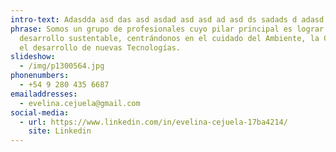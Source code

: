 ```yaml
---
intro-text: Adasdda asd das asd asdad asd asd ad asd ds sadads d adasd
phrase: Somos un grupo de profesionales cuyo pilar principal es lograr el
  desarrollo sustentable, centrándonos en el cuidado del Ambiente, la Ciencia y
  el desarrollo de nuevas Tecnologías.
slideshow:
  - /img/p1300564.jpg
phonenumbers:
  - +54 9 280 435 6687
emailaddresses:
  - evelina.cejuela@gmail.com
social-media:
  - url: https://www.linkedin.com/in/evelina-cejuela-17ba4214/
    site: Linkedin
---
```

